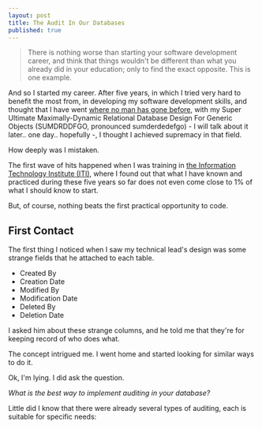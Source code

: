 ```yaml
---
layout: post
title: The Audit In Our Databases
published: true
---
```


>There is nothing worse than starting your software development career, and think that things wouldn't be different than what you already did in your education; only to find the exact opposite. This is one example.

And so I started my career. After five years, in which I tried very hard to benefit the most from, in developing my software development skills, and thought that I have went [where no man has gone before](http://en.wikipedia.org/wiki/Where_no_man_has_gone_before), with my Super Ultimate Maximally-Dynamic Relational Database Design For Generic Objects (SUMDRDDFGO, pronounced sumderdedefgo) - I will talk about it later.. one day.. hopefully -, I thought I achieved supremacy in that field.

How deeply was I mistaken.

The first wave of hits happened when I was training in [the Information Technology Institute (ITI)](http://www.iti.gov.eg/), where I found out that what I have known and practiced during these five years so far does not even come close to 1% of what I should know to start.

But, of course, nothing beats the first practical opportunity to code.

## First Contact

The first thing I noticed when I saw my technical lead's design was some strange fields that he attached to each table.

* Created By
* Creation Date
* Modified By
* Modification Date
* Deleted By
* Deletion Date

I asked him about these strange columns, and he told me that they're for keeping record of who does what.

The concept intrigued me. I went home and started looking for similar ways to do it.

Ok, I'm lying. I did ask the question.

_What is the best way to implement auditing in your database?_

Little did I know that there were already several types of auditing, each is suitable for specific needs:

